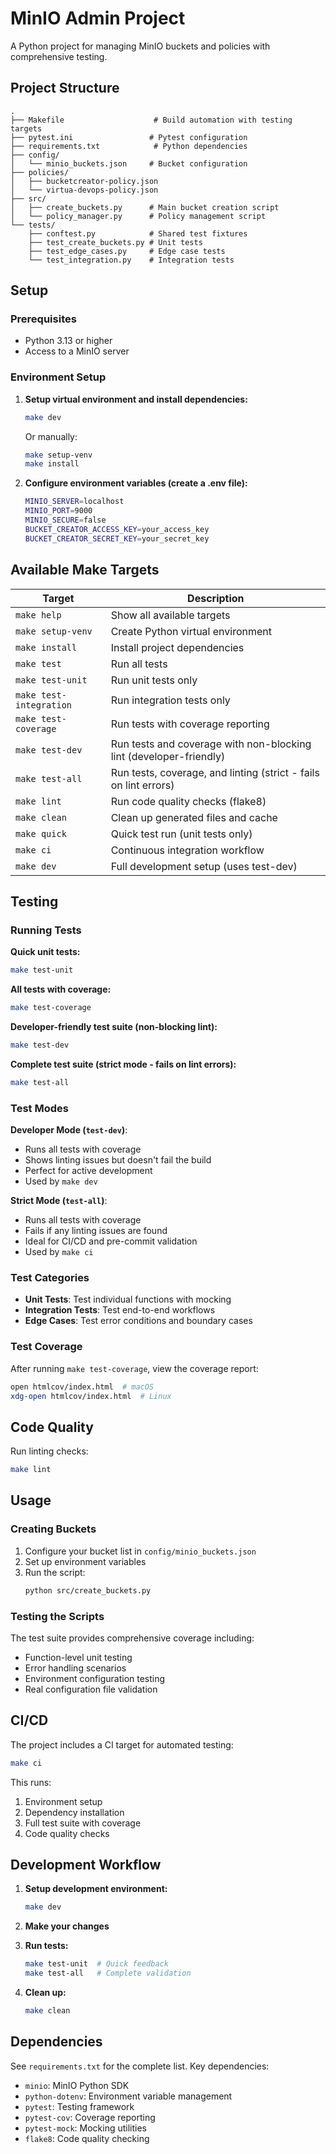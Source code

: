 # MinIO Admin Project

A Python project for managing MinIO buckets and policies with comprehensive testing.

## Project Structure

```
.
├── Makefile                    # Build automation with testing targets
├── pytest.ini                 # Pytest configuration
├── requirements.txt            # Python dependencies
├── config/
│   └── minio_buckets.json     # Bucket configuration
├── policies/
│   ├── bucketcreator-policy.json
│   └── virtua-devops-policy.json
├── src/
│   ├── create_buckets.py      # Main bucket creation script
│   └── policy_manager.py      # Policy management script
└── tests/
    ├── conftest.py            # Shared test fixtures
    ├── test_create_buckets.py # Unit tests
    ├── test_edge_cases.py     # Edge case tests
    └── test_integration.py    # Integration tests
```

## Setup

### Prerequisites
- Python 3.13 or higher
- Access to a MinIO server

### Environment Setup

1. **Setup virtual environment and install dependencies:**
   ```bash
   make dev
   ```

   Or manually:
   ```bash
   make setup-venv
   make install
   ```

2. **Configure environment variables (create a .env file):**
   ```bash
   MINIO_SERVER=localhost
   MINIO_PORT=9000
   MINIO_SECURE=false
   BUCKET_CREATOR_ACCESS_KEY=your_access_key
   BUCKET_CREATOR_SECRET_KEY=your_secret_key
   ```

## Available Make Targets

| Target | Description |
|--------|-------------|
| `make help` | Show all available targets |
| `make setup-venv` | Create Python virtual environment |
| `make install` | Install project dependencies |
| `make test` | Run all tests |
| `make test-unit` | Run unit tests only |
| `make test-integration` | Run integration tests only |
| `make test-coverage` | Run tests with coverage reporting |
| `make test-dev` | Run tests and coverage with non-blocking lint (developer-friendly) |
| `make test-all` | Run tests, coverage, and linting (strict - fails on lint errors) |
| `make lint` | Run code quality checks (flake8) |
| `make clean` | Clean up generated files and cache |
| `make quick` | Quick test run (unit tests only) |
| `make ci` | Continuous integration workflow |
| `make dev` | Full development setup (uses test-dev) |

## Testing

### Running Tests

**Quick unit tests:**
```bash
make test-unit
```

**All tests with coverage:**
```bash
make test-coverage
```

**Developer-friendly test suite (non-blocking lint):**
```bash
make test-dev
```

**Complete test suite (strict mode - fails on lint errors):**
```bash
make test-all
```

### Test Modes

**Developer Mode (`test-dev`)**:
- Runs all tests with coverage
- Shows linting issues but doesn't fail the build
- Perfect for active development
- Used by `make dev`

**Strict Mode (`test-all`)**:
- Runs all tests with coverage  
- Fails if any linting issues are found
- Ideal for CI/CD and pre-commit validation
- Used by `make ci`

### Test Categories

- **Unit Tests**: Test individual functions with mocking
- **Integration Tests**: Test end-to-end workflows
- **Edge Cases**: Test error conditions and boundary cases

### Test Coverage

After running `make test-coverage`, view the coverage report:
```bash
open htmlcov/index.html  # macOS
xdg-open htmlcov/index.html  # Linux
```

## Code Quality

Run linting checks:
```bash
make lint
```

## Usage

### Creating Buckets

1. Configure your bucket list in `config/minio_buckets.json`
2. Set up environment variables
3. Run the script:
   ```bash
   python src/create_buckets.py
   ```

### Testing the Scripts

The test suite provides comprehensive coverage including:
- Function-level unit testing
- Error handling scenarios
- Environment configuration testing
- Real configuration file validation

## CI/CD

The project includes a CI target for automated testing:
```bash
make ci
```

This runs:
1. Environment setup
2. Dependency installation
3. Full test suite with coverage
4. Code quality checks

## Development Workflow

1. **Setup development environment:**
   ```bash
   make dev
   ```

2. **Make your changes**

3. **Run tests:**
   ```bash
   make test-unit  # Quick feedback
   make test-all   # Complete validation
   ```

4. **Clean up:**
   ```bash
   make clean
   ```

## Dependencies

See `requirements.txt` for the complete list. Key dependencies:
- `minio`: MinIO Python SDK
- `python-dotenv`: Environment variable management
- `pytest`: Testing framework
- `pytest-cov`: Coverage reporting
- `pytest-mock`: Mocking utilities
- `flake8`: Code quality checking